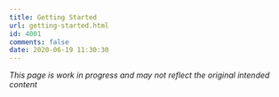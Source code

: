 ```yaml
---
title: Getting Started
url: getting-started.html
id: 4001
comments: false
date: 2020-06-19 11:30:30
---
```


_This page is work in progress and may not reflect the original intended content_

